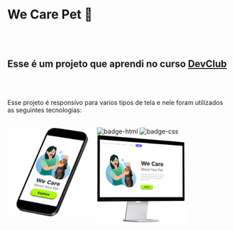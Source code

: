 <h1>We Care Pet 🐾</h1>
<br>

<br>

<h2>Esse é um projeto que aprendi no curso <a href="https://rodolfomori.com.br/devclub" target="_blank"/>DevClub</a></h2>
<br>

<br>
<p>Esse projeto é responsivo para varios tipos de tela e nele foram utilizados as seguintes tecnologias:</p>
<br>

<img src="https://img.shields.io/badge/HTML5-E34F26?style=for-the-badge&logo=html5&logoColor=white" alt="badge-html"/>
<img src="https://img.shields.io/badge/CSS3-1572B6?style=for-the-badge&logo=css3&logoColor=white" alt="badge-css"/>
<img src= "https://github.com/Lincolnneres/Projeto-We-Care-Pet-Responsivo/blob/master/assets/Cell.png.png?raw=true" alt="projeto-wecare-cell" width= "40%" height="25%" align="left"/>

<img src="https://github.com/Lincolnneres/Projeto-We-Care-Pet-Responsivo/blob/master/assets/Desktop.png.png?raw=true" alt="mockup-desktop" width="40%" height="25%" align="left"/>
